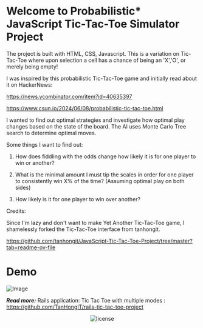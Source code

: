 # Welcome to Probabilistic* JavaScript Tic-Tac-Toe Simulator Project

The project is built with HTML, CSS, Javascript. This is a variation on Tic-Tac-Toe where upon selection a cell has a chance of being an 'X','O', or merely being empty!

I was inspired by this probabilistic Tic-Tac-Toe game and initially read about it on HackerNews: 

https://news.ycombinator.com/item?id=40635397

https://www.csun.io/2024/06/08/probabilistic-tic-tac-toe.html

I wanted to find out optimal strategies and investigate how optimal play changes based on the state of the board.  The AI uses Monte Carlo Tree search to determine optimal moves.

Some things I want to find out:

1. How does fiddling with the odds change how likely it is for one player to win or another?

1. What is the minimal amount I must tip the scales in order for one player to consistently win X% of the time?  (Assuming optimal play on both sides)

1. How likely is it for one player to win over another?


Credits:

Since I'm lazy and don't want to make Yet Another Tic-Tac-Toe game, I shamelessly forked the Tic-Tac-Toe interface from tanhongit.

https://github.com/tanhongit/JavaScript-Tic-Tac-Toe-Project/tree/master?tab=readme-ov-file
 


# Demo



![Image](https://imgur.com/mxW3LUo.png)

_**Read more:**_ Rails application: Tic Tac Toe with multiple modes : https://github.com/TanHongIT/rails-tic-tac-toe-project

<p align="center">
     <img src="https://img.shields.io/packagist/l/doctrine/orm.svg" data-origin="https://img.shields.io/packagist/l/doctrine/orm.svg" alt="license">
</p>


